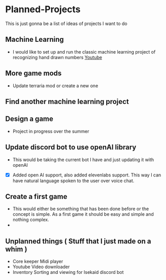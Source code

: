 # Planned-Projects
This is just gonna be a list of ideas of projects I want to do

## Machine Learning
- I would like to set up and run the classic machine learning project of recognizing hand drawn numbers [Youtube](<https://www.youtube.com/watch?v=bte8Er0QhDg>)

## More game mods
- Update terraria mod or create a new one

## Find another machine learning project

## Design a game
- Project in progress over the summer

## Update discord bot to use openAI library
- This would be taking the current bot I have and just updating it with openAI
  
- [x] Added open AI support, also added elevenlabs support. This way I can have natural language spoken to the user over voice chat.

## Create a first game
- This would either be something that has been done before or the concept is simple. As a first game it should be easy and simple and nothing complex.
- 

## Unplanned things ( Stuff that I just made on a whim )
- Core keeper Midi player
- Youtube Video downloader
- Inventory Sorting and viewing for Isekaid discord bot
